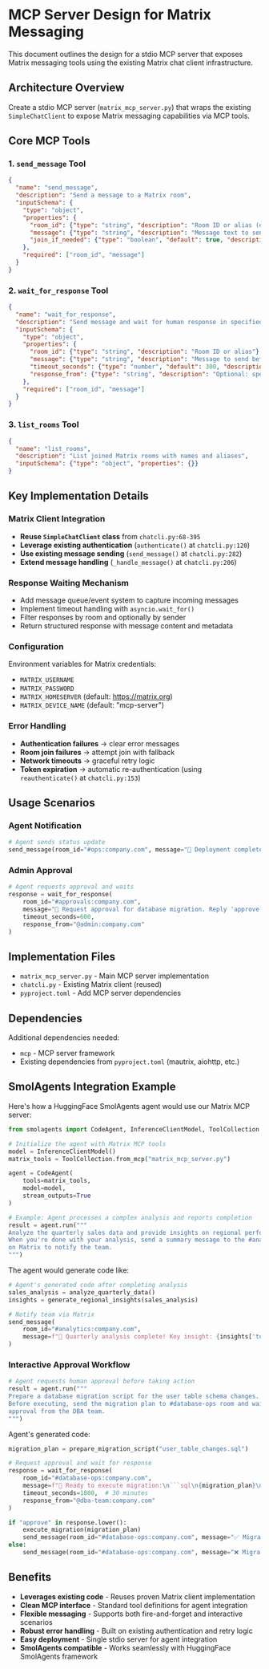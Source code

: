 # MCP Server Design for Matrix Messaging

This document outlines the design for a stdio MCP server that exposes Matrix messaging tools using the existing Matrix chat client infrastructure.

## Architecture Overview

Create a stdio MCP server (`matrix_mcp_server.py`) that wraps the existing `SimpleChatClient` to expose Matrix messaging capabilities via MCP tools.

## Core MCP Tools

### 1. `send_message` Tool

```json
{
  "name": "send_message",
  "description": "Send a message to a Matrix room",
  "inputSchema": {
    "type": "object",
    "properties": {
      "room_id": {"type": "string", "description": "Room ID or alias (e.g., #room:server.com)"},
      "message": {"type": "string", "description": "Message text to send"},
      "join_if_needed": {"type": "boolean", "default": true, "description": "Auto-join room if not already joined"}
    },
    "required": ["room_id", "message"]
  }
}
```

### 2. `wait_for_response` Tool

```json
{
  "name": "wait_for_response", 
  "description": "Send message and wait for human response in specified room",
  "inputSchema": {
    "type": "object",
    "properties": {
      "room_id": {"type": "string", "description": "Room ID or alias"},
      "message": {"type": "string", "description": "Message to send before waiting"},
      "timeout_seconds": {"type": "number", "default": 300, "description": "Max wait time (default: 5 min)"},
      "response_from": {"type": "string", "description": "Optional: specific user ID to wait for"}
    },
    "required": ["room_id", "message"]
  }
}
```

### 3. `list_rooms` Tool

```json
{
  "name": "list_rooms",
  "description": "List joined Matrix rooms with names and aliases",
  "inputSchema": {"type": "object", "properties": {}}
}
```

## Key Implementation Details

### Matrix Client Integration

- **Reuse `SimpleChatClient` class** from `chatcli.py:68-395`
- **Leverage existing authentication** (`authenticate()` at `chatcli.py:120`)
- **Use existing message sending** (`send_message()` at `chatcli.py:282`)
- **Extend message handling** (`_handle_message()` at `chatcli.py:206`)

### Response Waiting Mechanism

- Add message queue/event system to capture incoming messages
- Implement timeout handling with `asyncio.wait_for()`
- Filter responses by room and optionally by sender
- Return structured response with message content and metadata

### Configuration

Environment variables for Matrix credentials:
- `MATRIX_USERNAME`
- `MATRIX_PASSWORD` 
- `MATRIX_HOMESERVER` (default: https://matrix.org)
- `MATRIX_DEVICE_NAME` (default: "mcp-server")

### Error Handling

- **Authentication failures** → clear error messages
- **Room join failures** → attempt join with fallback
- **Network timeouts** → graceful retry logic
- **Token expiration** → automatic re-authentication (using `reauthenticate()` at `chatcli.py:153`)

## Usage Scenarios

### Agent Notification

```python
# Agent sends status update
send_message(room_id="#ops:company.com", message="🤖 Deployment completed successfully")
```

### Admin Approval

```python  
# Agent requests approval and waits
response = wait_for_response(
    room_id="#approvals:company.com",
    message="🤖 Request approval for database migration. Reply 'approve' or 'deny'",
    timeout_seconds=600,
    response_from="@admin:company.com"
)
```

## Implementation Files

- `matrix_mcp_server.py` - Main MCP server implementation
- `chatcli.py` - Existing Matrix client (reused)
- `pyproject.toml` - Add MCP server dependencies

## Dependencies

Additional dependencies needed:
- `mcp` - MCP server framework
- Existing dependencies from `pyproject.toml` (mautrix, aiohttp, etc.)

## SmolAgents Integration Example

Here's how a HuggingFace SmolAgents agent would use our Matrix MCP server:

```python
from smolagents import CodeAgent, InferenceClientModel, ToolCollection

# Initialize the agent with Matrix MCP tools
model = InferenceClientModel()
matrix_tools = ToolCollection.from_mcp("matrix_mcp_server.py")

agent = CodeAgent(
    tools=matrix_tools,
    model=model,
    stream_outputs=True
)

# Example: Agent processes a complex analysis and reports completion
result = agent.run("""
Analyze the quarterly sales data and provide insights on regional performance trends.
When you're done with your analysis, send a summary message to the #analytics room 
on Matrix to notify the team.
""")
```

The agent would generate code like:

```python
# Agent's generated code after completing analysis
sales_analysis = analyze_quarterly_data()
insights = generate_regional_insights(sales_analysis)

# Notify team via Matrix
send_message(
    room_id="#analytics:company.com",
    message=f"🤖 Quarterly analysis complete! Key insight: {insights['top_finding']}. Full report available in dashboard."
)
```

### Interactive Approval Workflow

```python
# Agent requests human approval before taking action
result = agent.run("""
Prepare a database migration script for the user table schema changes.
Before executing, send the migration plan to #database-ops room and wait for 
approval from the DBA team.
""")
```

Agent's generated code:
```python
migration_plan = prepare_migration_script("user_table_changes.sql")

# Request approval and wait for response
response = wait_for_response(
    room_id="#database-ops:company.com", 
    message=f"🤖 Ready to execute migration:\n```sql\n{migration_plan}\n```\nReply 'approve' to proceed or 'deny' to cancel.",
    timeout_seconds=1800,  # 30 minutes
    response_from="@dba-team:company.com"
)

if "approve" in response.lower():
    execute_migration(migration_plan)
    send_message(room_id="#database-ops:company.com", message="✅ Migration completed successfully!")
else:
    send_message(room_id="#database-ops:company.com", message="❌ Migration cancelled per team decision.")
```

## Benefits

- **Leverages existing code** - Reuses proven Matrix client implementation
- **Clean MCP interface** - Standard tool definitions for agent integration
- **Flexible messaging** - Supports both fire-and-forget and interactive scenarios
- **Robust error handling** - Built on existing authentication and retry logic
- **Easy deployment** - Single stdio server for agent integration
- **SmolAgents compatible** - Works seamlessly with HuggingFace SmolAgents framework